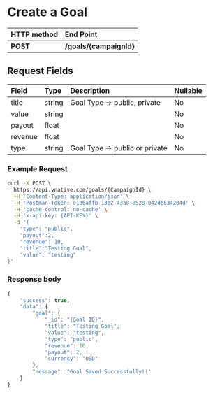 # Create a Goal

| **HTTP method** | **End Point** |
| :--- | :--- |
| **POST** | **/goals/{campaignId}** |

## Request Fields

| Field | Type | Description | Nullable |
| :--- | :--- | :--- | :--- |
| title | string | Goal Type -&gt; public, private | No |
| value | string |  | No |
| payout | float |  | No |
| revenue | float |  | No |
| type | string | Goal Type -&gt; public or private | No |

### Example Request

```bash
curl -X POST \
  https://api.vnative.com/goals/{CampaignId} \
  -H 'Content-Type: application/json' \
  -H 'Postman-Token: e1b6affb-13b2-43a8-8528-042db834204d' \
  -H 'cache-control: no-cache' \
  -H 'x-api-key: {API-KEY}' \
  -d '{
    "type": "public",
    "payout":2,
    "revenue": 10,
    "title":"Testing Goal",
    "value": "testing"
}'
```

### **Response body**

```javascript
{
    "success": true,
    "data": {
        "goal": {
            "_id": "{Goal ID}",
            "title": "Testing Goal",
            "value": "testing",
            "type": "public",
            "revenue": 10,
            "payout": 2,
            "currency": "USD"
        },
        "message": "Goal Saved Successfully!!"
    }
}
```


